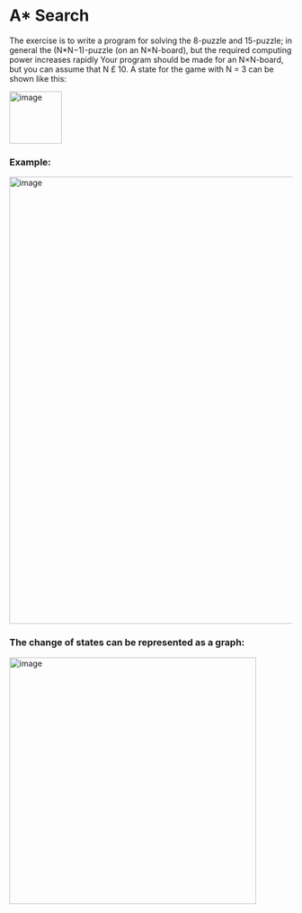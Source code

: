 # A* Search
The exercise is to write a program for solving the 8-puzzle and 15-puzzle; in general the (N*N−1)-puzzle (on an N×N-board), but the required computing power increases rapidly Your program should be made for an N×N-board, but you can assume that N £ 10. A state for the game with N = 3 can be shown like this:

<img width="93" alt="image" src="https://user-images.githubusercontent.com/86655546/147826179-d629a099-d155-4536-a872-d707b51b308b.png">

### Example:

<img width="796" alt="image" src="https://user-images.githubusercontent.com/86655546/147826197-b68e32e3-d671-4fd3-8d54-97fb3c222dbc.png">

### The change of states can be represented as a graph:

<img width="439" alt="image" src="https://user-images.githubusercontent.com/86655546/147826382-b0bd7085-f303-4dd6-ba42-1f072704e390.png">
